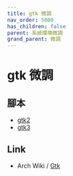 ```yaml
---
title: gtk 微調
nav_order: 5080
has_children: false
parent: 系統環境微調
grand_parent: 微調
---
```


# gtk 微調


## 腳本

* [gtk2](https://github.com/samwhelp/note-about-manjaro/tree/gh-pages/_demo/adjustment/part/gtk2)
* [gtk3](https://github.com/samwhelp/note-about-manjaro/tree/gh-pages/_demo/adjustment/part/gtk3)


## Link

* Arch Wiki / [Gtk](https://wiki.archlinux.org/title/GTK#Configuration)
